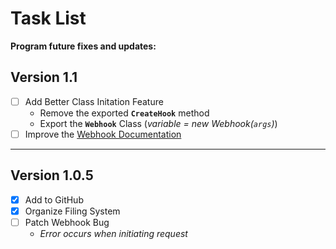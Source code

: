 # Task List

**Program future fixes and updates:**

## Version 1.1
- [ ] Add Better Class Initation Feature
    - Remove the exported **`CreateHook`** method
    - Export the **`Webhook`** Class (*variable = new Webhook(`args`)*)
- [ ] Improve the [Webhook Documentation](WebhookClass.md)

---

## Version 1.0.5
- [x] Add to GitHub
- [x] Organize Filing System
- [ ] Patch Webhook Bug
    - *Error occurs when initiating request*